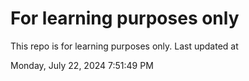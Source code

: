 # For learning purposes only
This repo is for learning purposes only.
Last updated at

Monday, July 22, 2024 7:51:49 PM

